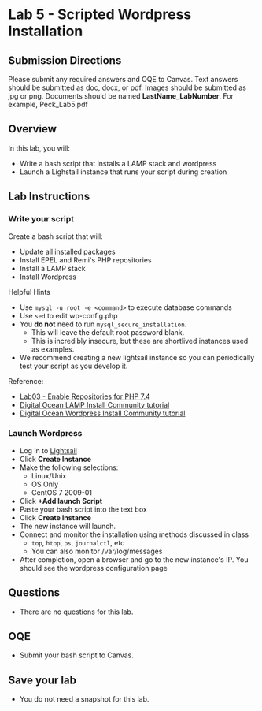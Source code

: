 # Lab 5 - Scripted Wordpress Installation

## Submission Directions
Please submit any required answers and OQE to Canvas. Text answers should be submitted as doc, docx, or pdf. Images should be submitted as jpg or png. Documents should be named **LastName_LabNumber**. For example, Peck_Lab5.pdf

## Overview
In this lab, you will:
- Write a bash script that installs a LAMP stack and wordpress
- Launch a Lighstail instance that runs your script during creation

## Lab Instructions

### Write your script

Create a bash script that will:
- Update all installed packages
- Install EPEL and Remi's PHP repositories
- Install a LAMP stack
- Install Wordpress

Helpful Hints
- Use `mysql -u root -e <command>` to execute database commands
- Use `sed` to edit wp-config.php
- You **do not** need to run `mysql_secure_installation`. 
    - This will leave the default root password blank. 
    - This is incredibly insecure, but these are shortlived instances used as examples.
- We recommend creating a new lightsail instance so you can periodically test your script as you develop it.

Reference:
- [Lab03 - Enable Repositories for PHP 7.4](https://github.com/peckjd/cpsc318/tree/main/lab03#enable-repositories-for-php-74)
- [Digital Ocean LAMP Install Community tutorial](https://www.digitalocean.com/community/tutorials/how-to-install-linux-apache-mysql-php-lamp-stack-on-centos-7)
- [Digital Ocean Wordpress Install Community tutorial](https://www.digitalocean.com/community/tutorials/how-to-install-wordpress-on-centos-7)

### Launch Wordpress

- Log in to [Lightsail](https://lightsail.aws.amazon.com/)
- Click **Create Instance**
- Make the following selections:
    - Linux/Unix
    - OS Only
    - CentOS 7 2009-01
- Click **+Add launch Script**
- Paste your bash script into the text box
- Click **Create Instance**
- The new instance will launch. 
- Connect and monitor the installation using methods discussed in class
    - `top`, `htop`, `ps`, `journalctl`, etc
    - You can also monitor /var/log/messages
- After completion, open a browser and go to the new instance's IP. You should see the wordpress configuration page

## Questions

- There are no questions for this lab.

## OQE

- Submit your bash script to Canvas.

## Save your lab

- You do not need a snapshot for this lab.